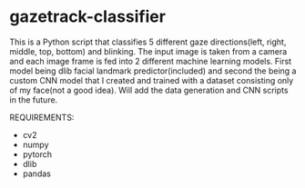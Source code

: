 # gazetrack-classifier

This is a Python script that classifies 5 different gaze directions(left, right, middle, top, bottom) and blinking. The input image is taken from a camera and each image frame is
fed into 2 different machine learning models. First model being dlib facial landmark predictor(included) and second the being a custom CNN model that I created and trained with a
dataset consisting only of my face(not a good idea). Will add the data generation and CNN scripts in the future.

REQUIREMENTS:

- cv2
- numpy
- pytorch
- dlib
- pandas
